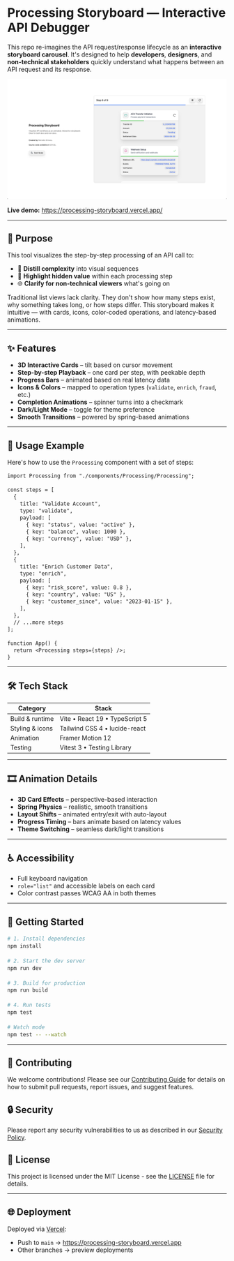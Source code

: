 # Processing Storyboard — Interactive API Debugger

This repo re-imagines the API request/response lifecycle as an **interactive storyboard carousel**. It's designed to help **developers**, **designers**, and **non-technical stakeholders** quickly understand what happens between an API request and its response.

![Screenshot of the app](./screenshot.png)

**Live demo:** https://processing-storyboard.vercel.app/

---

## 🧠 Purpose

This tool visualizes the step-by-step processing of an API call to:

- 🧩 **Distill complexity** into visual sequences
- 🎯 **Highlight hidden value** within each processing step
- 🌐 **Clarify for non-technical viewers** what's going on

Traditional list views lack clarity. They don't show how many steps exist, why something takes long, or how steps differ. This storyboard makes it intuitive — with cards, icons, color-coded operations, and latency-based animations.

---

## ✨ Features

- **3D Interactive Cards** – tilt based on cursor movement
- **Step-by-step Playback** – one card per step, with peekable depth
- **Progress Bars** – animated based on real latency data
- **Icons & Colors** – mapped to operation types (`validate`, `enrich`, `fraud`, etc.)
- **Completion Animations** – spinner turns into a checkmark
- **Dark/Light Mode** – toggle for theme preference
- **Smooth Transitions** – powered by spring-based animations

---

## 🧪 Usage Example

Here's how to use the `Processing` component with a set of steps:

```tsx
import Processing from "./components/Processing/Processing";

const steps = [
  {
    title: "Validate Account",
    type: "validate",
    payload: [
      { key: "status", value: "active" },
      { key: "balance", value: 1000 },
      { key: "currency", value: "USD" },
    ],
  },
  {
    title: "Enrich Customer Data",
    type: "enrich",
    payload: [
      { key: "risk_score", value: 0.8 },
      { key: "country", value: "US" },
      { key: "customer_since", value: "2023-01-15" },
    ],
  },
  // ...more steps
];

function App() {
  return <Processing steps={steps} />;
}
```

---

## 🛠 Tech Stack

| Category        | Stack                          |
| --------------- | ------------------------------ |
| Build & runtime | Vite • React 19 • TypeScript 5 |
| Styling & icons | Tailwind CSS 4 • lucide-react  |
| Animation       | Framer Motion 12               |
| Testing         | Vitest 3 • Testing Library     |

---

## 🎞 Animation Details

- **3D Card Effects** – perspective-based interaction
- **Spring Physics** – realistic, smooth transitions
- **Layout Shifts** – animated entry/exit with auto-layout
- **Progress Timing** – bars animate based on latency values
- **Theme Switching** – seamless dark/light transitions

---

## ♿ Accessibility

- Full keyboard navigation
- `role="list"` and accessible labels on each card
- Color contrast passes WCAG AA in both themes

---

## 🚀 Getting Started

```bash
# 1. Install dependencies
npm install

# 2. Start the dev server
npm run dev

# 3. Build for production
npm run build

# 4. Run tests
npm test

# Watch mode
npm test -- --watch
```

---

## 🤝 Contributing

We welcome contributions! Please see our [Contributing Guide](CONTRIBUTING.md) for details on how to submit pull requests, report issues, and suggest features.

## 🔒 Security

Please report any security vulnerabilities to us as described in our [Security Policy](SECURITY.md).

## 📝 License

This project is licensed under the MIT License - see the [LICENSE](LICENSE) file for details.

---

## 🌐 Deployment

Deployed via [Vercel](https://vercel.com/):

- Push to `main` → https://processing-storyboard.vercel.app
- Other branches → preview deployments
